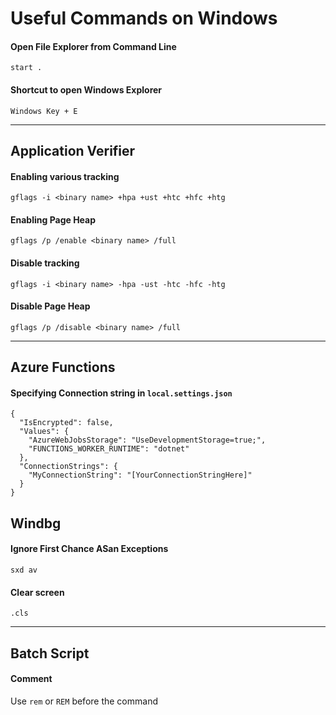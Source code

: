 # Useful Commands on Windows

#### Open File Explorer from Command Line
`start .`

#### Shortcut to open Windows Explorer
`Windows Key + E`

------
## Application Verifier
#### Enabling various tracking
`gflags -i <binary name> +hpa +ust +htc +hfc +htg`

#### Enabling Page Heap
`gflags /p /enable <binary name> /full`

#### Disable tracking
`gflags -i <binary name> -hpa -ust -htc -hfc -htg`

#### Disable Page Heap
`gflags /p /disable <binary name> /full`

---
## Azure Functions
#### Specifying Connection string in `local.settings.json`
```
{
  "IsEncrypted": false,
  "Values": {
    "AzureWebJobsStorage": "UseDevelopmentStorage=true;",
    "FUNCTIONS_WORKER_RUNTIME": "dotnet"
  },
  "ConnectionStrings": {
    "MyConnectionString": "[YourConnectionStringHere]"
  }
}
```
## Windbg
#### Ignore First Chance ASan Exceptions
`sxd av`

#### Clear screen
`.cls`

---
## Batch Script
#### Comment
Use `rem` or `REM` before the command
